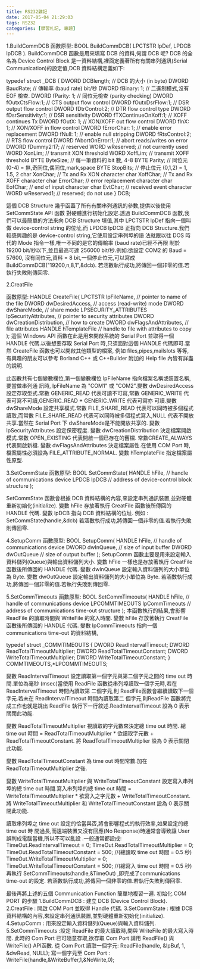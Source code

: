```yaml
---
title: RS232雜記
date: 2017-05-04 21:29:03
tags: RS232
categories: [學習札記, 專題]
---
```

1.BuildCommDCB
函數原型: BOOL BuildCommDCB( LPCTSTR lpDef, LPDCB lpDCB ).
BuildCommDCB 函數是用來填寫 DCB 的資料,何謂 DCB 呢? DCB 的全名為 Device Control Block
是一資料結構,裡面定義著所有有關串列通訊(Serial Communication)的設定值,DCB 資料結構定義如下:

typedef struct _DCB {
DWORD DCBlength; // DCB 的大小 (in byte)
DWORD BaudRate; // 傳輸率 (baud rate) bit/秒
DWORD fBinary: 1; // 二進制模式,沒有 EOF 檢查.
DWORD fParity: 1; // 同位元檢查 (parity checking)
DWORD fOutxCtsFlow:1; // CTS output flow control
DWORD fOutxDsrFlow:1; // DSR output flow control
DWORD fDtrControl:2; // DTR flow control type
DWORD fDsrSensitivity:1; // DSR sensitivity
DWORD fTXContinueOnXoff:1; // XOFF continues Tx
DWORD fOutX: 1; // XON/XOFF out flow control
DWORD fInX: 1; // XON/XOFF in flow control
DWORD fErrorChar: 1; // enable error replacement
DWORD fNull: 1; // enable null stripping
DWORD fRtsControl:2; // RTS flow control
DWORD fAbortOnError:1; // abort reads/writes on error
DWORD fDummy2:17; // reserved
WORD wReserved; // not currently used
WORD XonLim; // transmit XON threshold
WORD XoffLim; // transmit XOFF threshold
BYTE ByteSize; // 每一筆資料的 bit 數, 4-8
BYTE Parity; // 同位元 (0-4) = 無,奇同位,偶同位,mark,space
BYTE StopBits; // 停止位元 (0,1,2) = 1, 1.5, 2
char XonChar; // Tx and Rx XON character
char XoffChar; // Tx and Rx XOFF character
char ErrorChar; // error replacement character
char EofChar; // end of input character
char EvtChar; // received event character
WORD wReserved1; // reserved; do not use
} DCB;

這個 DCB Structure 幾乎函蓋了所有有關串列通訊的參數,提供以後使用 SetCommState API 函數
對硬體進行初始化設定.透過 BuildCommDCB 函數,我們可以最簡單的方法來向 DCB Structure
填值,其中 LPCTSTR lpDef 指向一個叫做 device-control string 的位址,而 LPDCB lpDCB
正指向 DCB Structure.我們較感興趣的是 device-control string,它使用設定串列埠的語
法就跟以往 DOS 時代的 Mode 指令一樣,唯一不同的是它的傳輸率 (baud rate)已經不再限
制於 19200 bit/秒以下,並且最高可達 256000 bit/秒.例如:欲設定 COM2 的 Baud = 57600,
沒有同位元,資料 = 8 bit,一個停止位元,可以寫成 BuildCommDCB("19200,n,8,1",&dcb).
若涵數執行成功,將傳回一個非零的值.若執行失敗則傳回零.

2.CreatFile

函數原型:
HANDLE CreateFile(
LPCTSTR lpFileName,	// pointer to name of the file
DWORD dwDesiredAccess, // access (read-write) mode
DWORD dwShareMode,	// share mode
LPSECURITY_ATTRIBUTES lpSecurityAttributes,	// pointer to security attributes
DWORD dwCreationDistribution,	// how to create
DWORD dwFlagsAndAttributes,	// file attributes
HANDLE hTemplateFile // handle to file with attributes to copy
);
這個 Windows API 函數在此是用來開啟系統的 Serial Port 並取得一個 HANDLE 代碼.以後想要存取
Serial Port 時,只須面對這個 HANDLE 代碼即可.當然 CreateFile 函數也可以開啟其他類型的檔案,
例如 files,pipes,mailslots 等等,有興趣的朋友可以參考 Borland C++ 或 C++Builder 附加的 Help
file 內皆有詳盡的說明.

此函數共有七個變數欄位,第一個變數欄位 lpFileName 指向檔案名稱或裝置名稱,要當做串列通
訊時, lpFileName 為 "COM1" 或 "COM2".變數 dwDesiredAccess 設定存取型式.常數 GENERIC_READ
代表可讀不可寫,常數 GENERIC_WRITE 代表可寫不可讀,GENERIC_READ + GENERIC_WRITE 代表可寫亦
可讀.變數 dwShareMode 設定共享模式.常數 FILE_SHARE_READ 代表可以同時被多個程式讀取,而常數
FILE_SHARE_READ 代表可以同時被多個程式寫入,NULL 代表不開放共享.當然在 Serial Port 下
dwShareMode是不能開放共享的.
變數 lpSecurityAttributes 設定保密程度.
變數 dwCreationDistribution 決定檔案開啟模式.常數 OPEN_EXISTING 代表開啟一個已存在的舊檔.
常數CREATE_ALWAYS 代表開啟新檔.
變數 dwFlagsAndAttributes 決定檔案屬性.在使用 COM Port 時,檔案屬性必須設為 FILE_ATTRIBUTE_NORMAL.
變數 hTemplateFile 指定檔案屬性原型.

3.SetCommState
函數原型:
BOOL SetCommState(
HANDLE hFile,	// handle of communications device
LPDCB lpDCB	// address of device-control block structure
);

SetCommState 函數會根據 DCB 資料結構的內容,來設定串列通訊裝置,並對硬體重新初始化(initialize).
變數 hFile 存放著執行 CreatFile 函數後所傳回的 HANDLE 代碼.
變數 lpDCB 指向 DCB 資料結構的位址.
例如 : SetCommState(handle,&dcb)
若涵數執行成功,將傳回一個非零的值.若執行失敗則傳回零.

4.SetupComm
函數原型:
BOOL SetupComm(
HANDLE hFile,	// handle of communications device
DWORD dwInQueue,	// size of input buffer
DWORD dwOutQueue	// size of output buffer
);
SetupComm 函數主要是用來設定輸入資料儲列(Queue)與輸出資料儲列大小.
變數 hFile 一樣也是存放著執行 CreatFile 函數後所傳回的 HANDLE 代碼.
變數 dwInQueue 設定輸入資料儲列的大小單位為 Byte.
變數 dwOutQueue 設定輸出資料儲列的大小單位為 Byte.
若涵數執行成功,將傳回一個非零的值.若執行失敗則傳回零.

5.SetCommTimeouts
函數原型:
BOOL SetCommTimeouts(
HANDLE hFile,	// handle of communications device
LPCOMMTIMEOUTS lpCommTimeouts	// address of communications time-out structure
);
本函數執行的結果,會影響 ReadFile 的讀取時間與 WriteFile 的寫入時間.
變數 hFile 存放著執行 CreatFile 函數後所傳回的 HANDLE 代碼.
變數 lpCommTimeouts 指向一個 communications time-out 的資料結構,

typedef struct _COMMTIMEOUTS {
DWORD ReadIntervalTimeout;
DWORD ReadTotalTimeoutMultiplier;
DWORD ReadTotalTimeoutConstant;
DWORD WriteTotalTimeoutMultiplier;
DWORD WriteTotalTimeoutConstant;
} COMMTIMEOUTS,*LPCOMMTIMEOUTS;

變數 ReadIntervalTimeout 設定讀取第一個字元與第二個字元之間的 time out 時間.單位為毫秒
(msec)當使用 ReadFile 函數從串列埠讀取一個字元時,若在 ReadIntervalTimeout 時間內讀取第
二個字元,則 ReadFile函數會繼續讀取下一個字元.若未在 ReadIntervalTimeout 時間內讀取第二
個字元,則ReadFile 函數將完成工作也就是跳出 ReadFile 執行下一行敘述.ReadIntervalTimeout
設為 0 表示關閉此功能.

變數 ReadTotalTimeoutMultiplier 視讀取的字元數來決定總 time out 時間.
總 time out 時間 = ReadTotalTimeoutMultiplier * 欲讀取字元數 + ReadTotalTimeoutConstant.
將 ReadTotalTimeoutMultiplier 設為 0 表示關閉此功能.

變數 ReadTotalTimeoutConstant 為 time out 時間常數.加在 ReadTotalTimeoutMultiplier 之後.

變數 WriteTotalTimeoutMultiplier 與 WriteTotalTimeoutConstant 設定寫入串列埠的總 time out
時間.寫入串列埠的總 time out 時間 =
WriteTotalTimeoutMultiplier * 欲寫入之字元數 + WriteTotalTimeoutConstant.
將 WriteTotalTimeoutMultiplier 和 WriteTotalTimeoutConstant 設為 0 表示關閉此功能.

讀取串列埠之 time out 設定的恰當與否,將會影響程式的執行效率,如果設定的總 time out 時
間過長,而遠端裝置又沒有回應(No Response)時通常會導致讓 User 誤判成電腦當機,所以不可以亂設
.一般通常都設成:
TimeOut.ReadIntervalTimeout = 0;
TimeOut.ReadTotalTimeoutMultiplier = 0;
TimeOut.ReadTotalTimeoutConstant = 500; //(總讀取 time out 時間 = 0.5 秒)
TimeOut.WriteTotalTimeoutMultiplier = 0;
TimeOut.WriteTotalTimeoutConstant = 500; //(總寫入 time out 時間 = 0.5 秒)
再執行 SetCommTimeouts(handle,&TimeOut) ,即完成了communications time-out 的設定.
若涵數執行成功,將傳回一個非零的值.若執行失敗則傳回零.

最後再將上述的五個 Communication Function 簡單地複習一遍.
初始化 COM PORT 的步驟
1.BuildCommDCB : 建立 DCB (Device Control Block).
2.CreatFile : 開啟 COM Port 並取得 Handle 代碼.
3.SetCommState : 根據 DCB 資料結構的內容,來設定串列通訊裝置,並對硬體重新初始化(initialize).
4.SetupComm : 用來設定輸入資料儲列(Queue)與輸入資料儲列.
5.SetCommTimeouts :設定 ReadFile 的最大讀取時,間與 WriteFile 的最大寫入時間.
此時的 Com Port 已可隨意存取,欲存取 Com Port 請用 ReadFile() 與 WriteFile() API函數.
從 Com Port 讀取一個字元:
ReadFile(handle, &lpBuf, 1, &dwRead, NULL);
寫一個字元至 Com Port :
WriteFile(handle,&WriteBuffer,1,&NoWrite,0);
